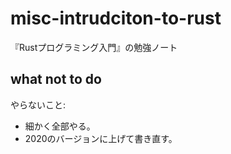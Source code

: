 # misc-intrudciton-to-rust

『Rustプログラミング入門』の勉強ノート

## what not to do

やらないこと:
- 細かく全部やる。
- 2020のバージョンに上げて書き直す。
